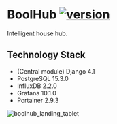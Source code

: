 # BoolHub [![version](https://img.shields.io/badge/version-0.12.1-blue.svg)](https://semver.org)
Intelligent house hub.

## Technology Stack
- (Central module) Django 4.1
- PostgreSQL 15.3.0
- InfluxDB 2.2.0
- Grafana 10.1.0
- Portainer 2.9.3

![boolhub_landing_tablet](https://github.com/m-godlewski/boolhub/assets/26858783/39a072d9-11b4-420c-8326-ac9cbcba6e84)
